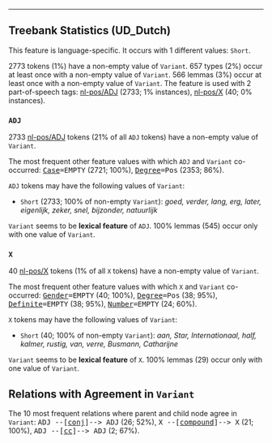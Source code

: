 

--------------------------------------------------------------------------------

## Treebank Statistics (UD_Dutch)

This feature is language-specific.
It occurs with 1 different values: `Short`.

2773 tokens (1%) have a non-empty value of `Variant`.
657 types (2%) occur at least once with a non-empty value of `Variant`.
566 lemmas (3%) occur at least once with a non-empty value of `Variant`.
The feature is used with 2 part-of-speech tags: [nl-pos/ADJ]() (2733; 1% instances), [nl-pos/X]() (40; 0% instances).

### `ADJ`

2733 [nl-pos/ADJ]() tokens (21% of all `ADJ` tokens) have a non-empty value of `Variant`.

The most frequent other feature values with which `ADJ` and `Variant` co-occurred: <tt><a href="Case.html">Case</a>=EMPTY</tt> (2721; 100%), <tt><a href="Degree.html">Degree</a>=Pos</tt> (2353; 86%).

`ADJ` tokens may have the following values of `Variant`:

* `Short` (2733; 100% of non-empty `Variant`): <em>goed, verder, lang, erg, later, eigenlijk, zeker, snel, bijzonder, natuurlijk</em>

`Variant` seems to be **lexical feature** of `ADJ`. 100% lemmas (545) occur only with one value of `Variant`.

### `X`

40 [nl-pos/X]() tokens (1% of all `X` tokens) have a non-empty value of `Variant`.

The most frequent other feature values with which `X` and `Variant` co-occurred: <tt><a href="Gender.html">Gender</a>=EMPTY</tt> (40; 100%), <tt><a href="Degree.html">Degree</a>=Pos</tt> (38; 95%), <tt><a href="Definite.html">Definite</a>=EMPTY</tt> (38; 95%), <tt><a href="Number.html">Number</a>=EMPTY</tt> (24; 60%).

`X` tokens may have the following values of `Variant`:

* `Short` (40; 100% of non-empty `Variant`): <em>aan, Star, Internationaal, half, kalmer, rustig, van, verre, Busmann, Catharijne</em>

`Variant` seems to be **lexical feature** of `X`. 100% lemmas (29) occur only with one value of `Variant`.

## Relations with Agreement in `Variant`

The 10 most frequent relations where parent and child node agree in `Variant`:
<tt>ADJ --[<a href="../dep/conj.html">conj</a>]--> ADJ</tt> (26; 52%),
<tt>X --[<a href="../dep/compound.html">compound</a>]--> X</tt> (21; 100%),
<tt>ADJ --[<a href="../dep/cc.html">cc</a>]--> ADJ</tt> (2; 67%).

